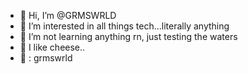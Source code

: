 - 👋 Hi, I’m @GRMSWRLD
- 👀 I’m interested in all things tech...literally anything 
- 🌱 I’m not learning anything rn, just testing the waters
- 💞️ I like cheese..
- 👻 : grmswrld
<!---
GRMSWRLD/GRMSWRLD is a ✨ special ✨ repository because its `README.md` (this file) appears on your GitHub profile.
You can click the Preview link to take a look at your changes.
--->
